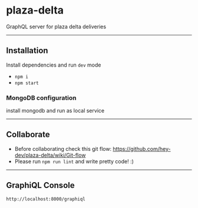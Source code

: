 # plaza-delta

GraphQL server for plaza delta deliveries

-----------

## Installation

Install dependencies and run `dev` mode

- `npm i `
- `npm start`

### MongoDB configuration
install mongodb and run as local service

-----------

## Collaborate 

- Before collaborating check this git flow: https://github.com/hey-dev/plaza-delta/wiki/Git-flow
- Please run `npm run lint` and write pretty code! :)

-----------

## GraphiQL Console

`http://localhost:8000/graphiql`